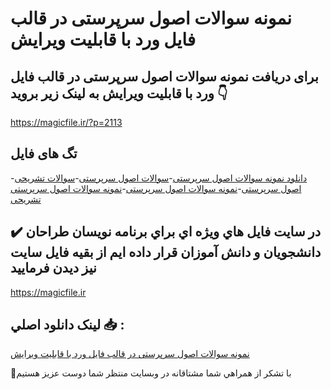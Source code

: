 # نمونه سوالات اصول سرپرستی در قالب فایل ورد با قابلیت ویرایش

## برای دریافت نمونه سوالات اصول سرپرستی در قالب فایل ورد با قابلیت ویرایش به لینک زیر بروید 👇

https://magicfile.ir/?p=2113

## تگ های فایل

-[دانلود نمونه سوالات اصول سرپرستی](https://magicfile.ir/product/%d9%86%d9%85%d9%88%d9%86%d9%87-%d8%b3%d9%88%d8%a7%d9%84%d8%a7%d8%aa-%d8%a7%d8%b5%d9%88%d9%84-%d8%b3%d8%b1%d9%be%d8%b1%d8%b3%d8%aa%db%8c/)-[سوالات اصول سرپرستی](https://magicfile.ir/product/%d9%86%d9%85%d9%88%d9%86%d9%87-%d8%b3%d9%88%d8%a7%d9%84%d8%a7%d8%aa-%d8%a7%d8%b5%d9%88%d9%84-%d8%b3%d8%b1%d9%be%d8%b1%d8%b3%d8%aa%db%8c/)-[سوالات تشریحی اصول سرپرستی](https://magicfile.ir/product/%d9%86%d9%85%d9%88%d9%86%d9%87-%d8%b3%d9%88%d8%a7%d9%84%d8%a7%d8%aa-%d8%a7%d8%b5%d9%88%d9%84-%d8%b3%d8%b1%d9%be%d8%b1%d8%b3%d8%aa%db%8c/)-[نمونه سوالات اصول سرپرستی](https://magicfile.ir/product/%d9%86%d9%85%d9%88%d9%86%d9%87-%d8%b3%d9%88%d8%a7%d9%84%d8%a7%d8%aa-%d8%a7%d8%b5%d9%88%d9%84-%d8%b3%d8%b1%d9%be%d8%b1%d8%b3%d8%aa%db%8c/)-[نمونه سوالات اصول سرپرستی تشریحی](https://magicfile.ir/product/%d9%86%d9%85%d9%88%d9%86%d9%87-%d8%b3%d9%88%d8%a7%d9%84%d8%a7%d8%aa-%d8%a7%d8%b5%d9%88%d9%84-%d8%b3%d8%b1%d9%be%d8%b1%d8%b3%d8%aa%db%8c/)

## ✔️ در سايت فايل هاي ويژه اي براي برنامه نويسان طراحان دانشجويان و دانش آموزان قرار داده ايم از بقيه فايل سايت نيز ديدن فرماييد

https://magicfile.ir


## لينک دانلود اصلي 📥 :

[نمونه سوالات اصول سرپرستی در قالب فایل ورد با قابلیت ویرایش](https://magicfile.ir/product/%d9%86%d9%85%d9%88%d9%86%d9%87-%d8%b3%d9%88%d8%a7%d9%84%d8%a7%d8%aa-%d8%a7%d8%b5%d9%88%d9%84-%d8%b3%d8%b1%d9%be%d8%b1%d8%b3%d8%aa%db%8c/) 


🙏با تشکر از همراهي شما مشتاقانه در وبسایت منتظر شما دوست عزیز هستیم


